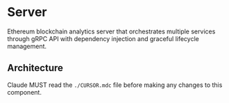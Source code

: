 # Server

Ethereum blockchain analytics server that orchestrates multiple services through gRPC API with dependency injection and graceful lifecycle management.

## Architecture  
Claude MUST read the `./CURSOR.mdc` file before making any changes to this component.